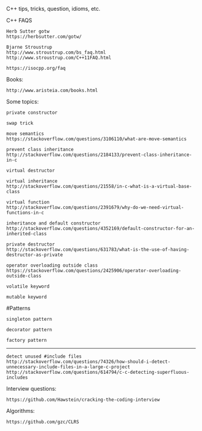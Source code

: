 
C++ tips, tricks, question, idioms, etc.


C++ FAQS
~~~
Herb Sutter gotw
https://herbsutter.com/gotw/

Bjarne Stroustrup
http://www.stroustrup.com/bs_faq.html
http://www.stroustrup.com/C++11FAQ.html

https://isocpp.org/faq

~~~

Books:
~~~
http://www.aristeia.com/books.html
~~~

Some topics:
~~~
private constructor

swap trick

move semantics
https://stackoverflow.com/questions/3106110/what-are-move-semantics

prevent class inheritance
http://stackoverflow.com/questions/2184133/prevent-class-inheritance-in-c

virtual destructor

virtual inheritance
http://stackoverflow.com/questions/21558/in-c-what-is-a-virtual-base-class

virtual function
http://stackoverflow.com/questions/2391679/why-do-we-need-virtual-functions-in-c

inheritance and default constructor
http://stackoverflow.com/questions/4352169/default-constructor-for-an-inherited-class

private destructor
http://stackoverflow.com/questions/631783/what-is-the-use-of-having-destructor-as-private

operator overloading outside class
https://stackoverflow.com/questions/2425906/operator-overloading-outside-class

volatile keyword

mutable keyword
~~~

#Patterns
~~~
singleton pattern

decorator pattern

factory pattern
~~~

---------------------------------------------------------------------------------------------------------------------------------------
~~~
detect unused #include files
http://stackoverflow.com/questions/74326/how-should-i-detect-unnecessary-include-files-in-a-large-c-project
http://stackoverflow.com/questions/614794/c-c-detecting-superfluous-includes

~~~

Interview questions:
~~~
https://github.com/Hawstein/cracking-the-coding-interview
~~~

Algorithms:
~~~
https://github.com/gzc/CLRS
~~~
